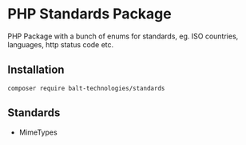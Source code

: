 # PHP Standards Package
PHP Package with a bunch of enums for standards, eg. ISO countries, languages, http status code etc.

## Installation

```shell
composer require balt-technologies/standards
```

## Standards

* MimeTypes